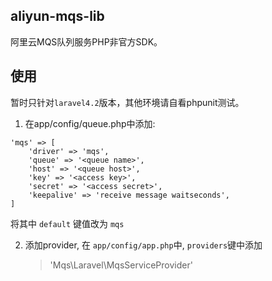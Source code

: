 ## aliyun-mqs-lib

阿里云MQS队列服务PHP非官方SDK。

## 使用

暂时只针对`laravel4.2`版本，其他环境请自看phpunit测试。

1. 在app/config/queue.php中添加:

```
'mqs' => [
    'driver' => 'mqs',
    'queue' => '<queue name>',
    'host' => '<queue host>',
    'key' => '<access key>',
    'secret' => '<access secret>',
    'keepalive' => 'receive message waitseconds',
]
```

将其中 `default` 键值改为 `mqs`

2. 添加provider, 在 `app/config/app.php`中, `providers`键中添加

    > 'Mqs\Laravel\MqsServiceProvider'
